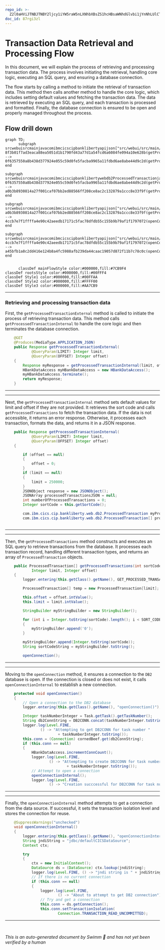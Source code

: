 ```yaml
---
repo_id: >-
  Z2l0aHViJTNBJTNBY2ljcy1iYW5raW5nLXNhbXBsZS1hcHBsaWNhdGlvbi1jYnNhLUlCTS1EZW1vJTNBJTNBU3dpbW0tRGVtbw==
doc_id: 87rgi3zl
---
```

# Transaction Data Retrieval and Processing Flow

In this document, we will explain the process of retrieving and processing transaction data. The process involves initiating the retrieval, handling core logic, executing an SQL query, and ensuring a database connection.

The flow starts by calling a method to initiate the retrieval of transaction data. This method then calls another method to handle the core logic, which includes setting default values and fetching the transaction data. The data is retrieved by executing an SQL query, and each transaction is processed and formatted. Finally, the database connection is ensured to be open and properly managed throughout the process.

## Flow drill down

```mermaid
graph TD;
      subgraph srcwebuisrcmainjavacomibmcicscipbanklibertyapijson["src/webui/src/main/java/com/ibm/cics/cip/bankliberty/api/json"]
8f3b01f7ad3eaca88ea5051d1b1790fd43a77d1a54fcd6a6084fe094a10e628b(getProcessedTransactionExternal) --> 0f6357550a8b438d377924e055c59d0fe5facba9965a11fdbd6ae8abe44d9c2d(getProcessedTransactionInternal)
end

subgraph srcwebuisrcmainjavacomibmcicscipbanklibertywebdb2ProcessedTransactionjava["src/webui/src/main/java/com/ibm/cics/cip/bankliberty/web/db2/ProcessedTransaction.java"]
0f6357550a8b438d377924e055c59d0fe5facba9965a11fdbd6ae8abe44d9c2d(getProcessedTransactionInternal) --> a0b3b8930814a27f001caf07bb2ed88566ff208ce8ac2c132879a1ccc8e33f9f(getProcessedTransactions)
end

subgraph srcwebuisrcmainjavacomibmcicscipbanklibertyapijson["src/webui/src/main/java/com/ibm/cics/cip/bankliberty/api/json"]
a0b3b8930814a27f001caf07bb2ed88566ff208ce8ac2c132879a1ccc8e33f9f(getProcessedTransactions) --> 4ccb7e7f1ffffa4e90c42aeedb17171c5fac78dfdb55c155b9b79af1f1797072(openConnection)
end

subgraph srcwebuisrcmainjavacomibmcicscipbanklibertyapijson["src/webui/src/main/java/com/ibm/cics/cip/bankliberty/api/json"]
4ccb7e7f1ffffa4e90c42aeedb17171c5fac78dfdb55c155b9b79af1f1797072(openConnection) --> a45bfb1a8c2dd416e124b8a4fc5988afb239da44caac19057d872f11b7c78c0c(openConnectionInternal)
end


      classDef mainFlowStyle color:#000000,fill:#7CB9F4
classDef rootsStyle color:#000000,fill:#00FFF4
classDef Style1 color:#000000,fill:#00FFAA
classDef Style2 color:#000000,fill:#FFFF00
classDef Style3 color:#000000,fill:#AA7CB9
```

<SwmSnippet path="/src/webui/src/main/java/com/ibm/cics/cip/bankliberty/api/json/ProcessedTransactionResource.java" line="94">

---

### Retrieving and processing transaction data

First, the <SwmToken path="src/webui/src/main/java/com/ibm/cics/cip/bankliberty/api/json/ProcessedTransactionResource.java" pos="96:5:5" line-data="	public Response getProcessedTransactionExternal(">`getProcessedTransactionExternal`</SwmToken> method is called to initiate the process of retrieving transaction data. This method calls <SwmToken path="src/webui/src/main/java/com/ibm/cics/cip/bankliberty/api/json/ProcessedTransactionResource.java" pos="100:7:7" line-data="		Response myResponse = getProcessedTransactionInternal(limit, offset);">`getProcessedTransactionInternal`</SwmToken> to handle the core logic and then terminates the database connection.

```java
	@GET
	@Produces(MediaType.APPLICATION_JSON)
	public Response getProcessedTransactionExternal(
			@QueryParam(LIMIT) Integer limit,
			@QueryParam(OFFSET) Integer offset)
	{
		Response myResponse = getProcessedTransactionInternal(limit, offset);
		HBankDataAccess myHBankDataAccess = new HBankDataAccess();
		myHBankDataAccess.terminate();
		return myResponse;
	}
```

---

</SwmSnippet>

<SwmSnippet path="/src/webui/src/main/java/com/ibm/cics/cip/bankliberty/api/json/ProcessedTransactionResource.java" line="107">

---

Next, the <SwmToken path="src/webui/src/main/java/com/ibm/cics/cip/bankliberty/api/json/ProcessedTransactionResource.java" pos="107:5:5" line-data="	public Response getProcessedTransactionInternal(">`getProcessedTransactionInternal`</SwmToken> method sets default values for limit and offset if they are not provided. It retrieves the sort code and calls <SwmToken path="src/webui/src/main/java/com/ibm/cics/cip/bankliberty/web/db2/ProcessedTransaction.java" pos="224:7:7" line-data="	public ProcessedTransaction[] getProcessedTransactions(int sortCode,">`getProcessedTransactions`</SwmToken> to fetch the transaction data. If the data is not accessible, it returns an error response. Otherwise, it processes each transaction, formats the data, and returns it in a JSON response.

```java
	public Response getProcessedTransactionInternal(
			@QueryParam(LIMIT) Integer limit,
			@QueryParam(OFFSET) Integer offset)
	{

		if (offset == null)
		{
			offset = 0;
		}
		if (limit == null)
		{
			limit = 250000;
		}
		JSONObject response = new JSONObject();
		JSONArray processedTransactionsJSON = null;
		int numberOfProcessedTransactions = 0;
		Integer sortCode = this.getSortCode();

		com.ibm.cics.cip.bankliberty.web.db2.ProcessedTransaction myProcessedTransaction = new com.ibm.cics.cip.bankliberty.web.db2.ProcessedTransaction();
		com.ibm.cics.cip.bankliberty.web.db2.ProcessedTransaction[] processedTransactions = null;
		
```

---

</SwmSnippet>

<SwmSnippet path="/src/webui/src/main/java/com/ibm/cics/cip/bankliberty/web/db2/ProcessedTransaction.java" line="224">

---

Then, the <SwmToken path="src/webui/src/main/java/com/ibm/cics/cip/bankliberty/web/db2/ProcessedTransaction.java" pos="224:7:7" line-data="	public ProcessedTransaction[] getProcessedTransactions(int sortCode,">`getProcessedTransactions`</SwmToken> method constructs and executes an SQL query to retrieve transactions from the database. It processes each transaction record, handling different transaction types, and returns an array of <SwmToken path="src/webui/src/main/java/com/ibm/cics/cip/bankliberty/web/db2/ProcessedTransaction.java" pos="224:3:3" line-data="	public ProcessedTransaction[] getProcessedTransactions(int sortCode,">`ProcessedTransaction`</SwmToken> objects.

```java
	public ProcessedTransaction[] getProcessedTransactions(int sortCode,
			Integer limit, Integer offset)
	{
		logger.entering(this.getClass().getName(), GET_PROCESSED_TRANSACTIONS);

		ProcessedTransaction[] temp = new ProcessedTransaction[limit];

		this.offset = offset.intValue();
		this.limit = limit.intValue();

		StringBuilder myStringBuilder = new StringBuilder();

		for (int i = Integer.toString(sortCode).length(); i < SORT_CODE_LENGTH; i++)
		{
			myStringBuilder.append('0');
		}

		myStringBuilder.append(Integer.toString(sortCode));
		String sortCodeString = myStringBuilder.toString();

		openConnection();
```

---

</SwmSnippet>

<SwmSnippet path="/src/webui/src/main/java/com/ibm/cics/cip/bankliberty/api/json/HBankDataAccess.java" line="69">

---

Moving to the <SwmToken path="src/webui/src/main/java/com/ibm/cics/cip/bankliberty/api/json/HBankDataAccess.java" pos="69:5:5" line-data="	protected void openConnection()">`openConnection`</SwmToken> method, it ensures a connection to the <SwmToken path="src/webui/src/main/java/com/ibm/cics/cip/bankliberty/api/json/HBankDataAccess.java" pos="71:13:13" line-data="		// Open a connection to the DB2 database">`DB2`</SwmToken> database is open. If the connection is closed or does not exist, it calls <SwmToken path="src/webui/src/main/java/com/ibm/cics/cip/bankliberty/api/json/HBankDataAccess.java" pos="87:1:1" line-data="			openConnectionInternal();">`openConnectionInternal`</SwmToken> to establish a new connection.

```java
	protected void openConnection()
	{
		// Open a connection to the DB2 database
		logger.entering(this.getClass().getName(), "openConnection()");

		Integer taskNumberInteger = Task.getTask().getTaskNumber();
		String db2ConnString = DB2CONN.concat(taskNumberInteger.toString());
		logger.log(Level.FINE,
				() -> "Attempting to get DB2CONN for task number "
						+ taskNumberInteger.toString());
		this.conn = (Connection) cornedBeef.get(db2ConnString);
		if (this.conn == null)
		{
			HBankDataAccess.incrementConnCount();
			logger.log(Level.FINE,
					() -> "Attempting to create DB2CONN for task number "
							+ taskNumberInteger.toString());
			// Attempt to open a connection
			openConnectionInternal();
			logger.log(Level.FINE,
					() -> "Creation succcessful for DB2CONN for task number "
```

---

</SwmSnippet>

<SwmSnippet path="/src/webui/src/main/java/com/ibm/cics/cip/bankliberty/api/json/HBankDataAccess.java" line="162">

---

Finally, the <SwmToken path="src/webui/src/main/java/com/ibm/cics/cip/bankliberty/api/json/HBankDataAccess.java" pos="163:3:3" line-data="	void openConnectionInternal()">`openConnectionInternal`</SwmToken> method attempts to get a connection from the data source. If successful, it sets the transaction isolation level and stores the connection for reuse.

```java
	@SuppressWarnings("unchecked")
	void openConnectionInternal()
	{
		logger.entering(this.getClass().getName(), "openConnectionInternal");
		String jndiString = "jdbc/defaultCICSDataSource";
		Context ctx;

		try
		{
			ctx = new InitialContext();
			DataSource ds = (DataSource) ctx.lookup(jndiString);
			logger.log(Level.FINE, () -> "jndi string is " + jndiString);
			// If there is no current connection
			if (this.conn == null)
			{
				logger.log(Level.FINE,
						() -> "About to attempt to get DB2 connection");
				// Try and get a connection
				this.conn = ds.getConnection();
				this.conn.setTransactionIsolation(
						Connection.TRANSACTION_READ_UNCOMMITTED);
```

---

</SwmSnippet>

&nbsp;

*This is an auto-generated document by Swimm 🌊 and has not yet been verified by a human*

<SwmMeta version="3.0.0" repo-id="Z2l0aHViJTNBJTNBY2ljcy1iYW5raW5nLXNhbXBsZS1hcHBsaWNhdGlvbi1jYnNhLUlCTS1EZW1vJTNBJTNBU3dpbW0tRGVtbw==" repo-name="cics-banking-sample-application-cbsa-IBM-Demo"></SwmMeta>
